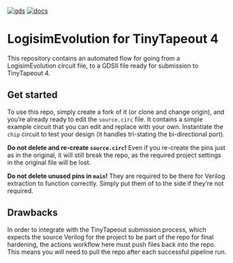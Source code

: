 [![gds](https://github.com/AvalonSemiconductors/tt04-logisim-auto/actions/workflows/gds.yaml/badge.svg)](https://github.com/AvalonSemiconductors/tt04-logisim-auto/actions/workflows/gds.yaml)
[![docs](https://github.com/AvalonSemiconductors/tt04-logisim-auto/actions/workflows/docs.yaml/badge.svg)](https://github.com/AvalonSemiconductors/tt04-logisim-auto/actions/workflows/docs.yaml)

# LogisimEvolution for TinyTapeout 4

This repository contains an automated flow for going from a LogisimEvolution circuit file, to a GDSII file ready for submission to TinyTapeout 4.

## Get started

To use this repo, simply create a fork of it (or clone and change origin), and you’re already ready to edit the `source.circ` file. It contains a simple example circuit that you can edit and replace with your own. Instantiate the `chip` circuit to test your design (it handles tri-stating the bi-directional port).

**Do not delete and re-create `source.circ`!** Even if you re-create the pins just as in the original, it will still break the repo, as the required project settings in the original file will be lost.

**Do not delete unused pins in `main`!** They are required to be there for Verilog extraction to function correctly. Simply put them of to the side if they’re not required.

## Drawbacks

In order to integrate with the TinyTapeout submission process, which expects the source Verilog for the project to be part of the repo for final hardening, the actions workflow here must push files back into the repo. This means you will need to pull the repo after each successful pipeline run.
